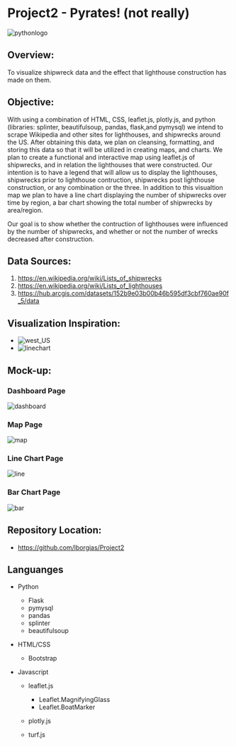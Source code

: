 # Project2 - Pyrates! (not really)
![pythonlogo](images/pyrate.png)

## Overview:
To visualize shipwreck data and the effect that lighthouse construction has made on them.

## Objective:
With using a combination of HTML, CSS, leaflet.js, plotly.js, and python (libraries: splinter, beautifulsoup, pandas, flask,and pymysql) we intend to scrape Wikipedia and other sites for lighthouses, and shipwrecks around the US. After obtaining this data, we plan on cleansing, formatting, and storing this data so that it will be utilized in creating maps, and charts.  We plan to create a functional and interactive map using leaflet.js of shipwrecks, and in relation the lighthouses that were constructed.  Our intention is to have a legend that will allow us to display the lighthouses, shipwrecks prior to lighthouse contruction, shipwrecks post lighthouse construction, or any combination or the three.  In addition to this visualtion map we plan to have a line chart displaying the number of shipwrecks over time by region, a bar chart showing the total number of shipwrecks by area/region.

Our goal is to show whether the contruction of lighthouses were influenced by the number of shipwrecks, and whether or not the number of wrecks decreased after construction.

## Data Sources:
1. https://en.wikipedia.org/wiki/Lists_of_shipwrecks
2. https://en.wikipedia.org/wiki/Lists_of_lighthouses
3. https://hub.arcgis.com/datasets/152b9e03b00b46b595df3cbf760ae90f_5/data

## Visualization Inspiration:
* ![west_US](images/west_us.png)
* ![linechart](images/line.png)

## Mock-up:
### Dashboard Page
![dashboard](images/mock_dash.png)

### Map Page
![map](images/mock_map.png)

### Line Chart Page
![line](images/mock_line.png)

### Bar Chart Page
![bar](images/mock_bar.png)

## Repository Location:
* https://github.com/lborgias/Project2

## Languanges
* Python

   * Flask
   * pymysql
   * pandas
   * splinter
   * beautifulsoup

* HTML/CSS

  *  Bootstrap

* Javascript

   * leaflet.js

     * Leaflet.MagnifyingGlass
     * Leaflet.BoatMarker

   * plotly.js
   * turf.js

